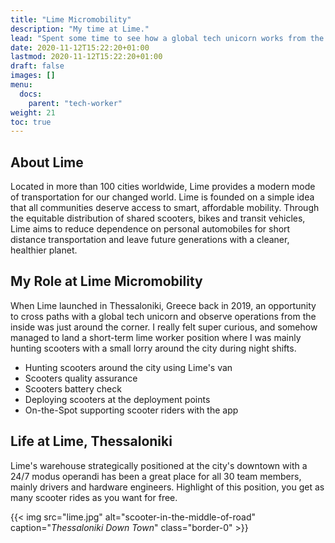 ```yaml
---
title: "Lime Micromobility"
description: "My time at Lime."
lead: "Spent some time to see how a global tech unicorn works from the inside."
date: 2020-11-12T15:22:20+01:00
lastmod: 2020-11-12T15:22:20+01:00
draft: false
images: []
menu:
  docs:
    parent: "tech-worker"
weight: 21
toc: true
---
```


## About Lime

Located in more than 100 cities worldwide, Lime provides a modern mode of transportation for our changed world. Lime is founded on a simple idea that all communities deserve access to smart, affordable mobility. Through the equitable distribution of shared scooters, bikes and transit vehicles, Lime aims to reduce dependence on personal automobiles for short distance transportation and leave future generations with a cleaner, healthier planet.

## My Role at Lime Micromobility

When Lime launched in Thessaloniki, Greece back in 2019, an opportunity to cross paths with a global tech unicorn and observe operations from the inside was just around the corner. I really felt super curious, and somehow managed to land a short-term lime worker position where I was mainly hunting scooters with a small lorry around the city during night shifts.   

* Hunting scooters around the city using Lime's van
* Scooters quality assurance
* Scooters battery check
* Deploying scooters at the deployment points
* On-the-Spot supporting scooter riders with the app

## Life at Lime, Thessaloniki

Lime's warehouse strategically positioned at the city's downtown with a 24/7 modus operandi has been a great place for all 30 team members, mainly drivers and hardware engineers. Highlight of this position, you get as many scooter rides as you want for free.

{{< img src="lime.jpg" alt="scooter-in-the-middle-of-road" caption="<em>Thessaloniki Down Town</em>" class="border-0" >}}

<!--{{< img src="warehouse.png" alt="lime-warehouse" caption="<em>Summer Party</em>" class="border-0" >}}-->
